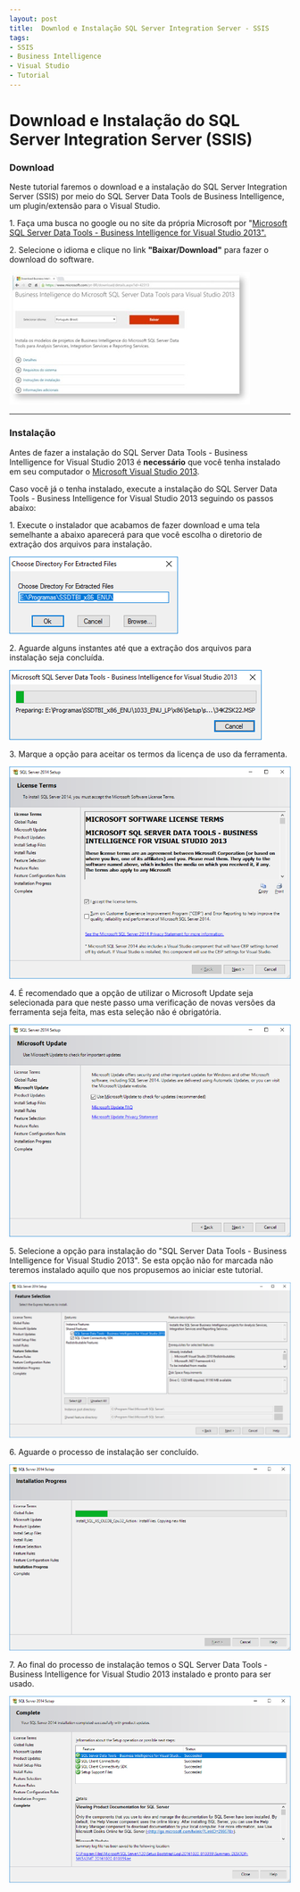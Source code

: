 ```yaml
---
layout: post
title:  Downlod e Instalação SQL Server Integration Server - SSIS
tags:
- SSIS
- Business Intelligence
- Visual Studio
- Tutorial
---
```


<h1 id="heading1">Download e Instalação do SQL Server Integration Server (SSIS)</h1>

<h3 id="heading3">Download</h3>

<p>Neste tutorial faremos o download e a instalação do SQL Server Integration Server (SSIS) por meio do SQL Server Data Tools de Business Intelligence, um plugin/extensão para o Visual Studio.</p>

<p>1. Faça uma busca no google ou no site da própria Microsoft por "<a href="https://www.microsoft.com/en-us/download/details.aspx?id=42313">Microsoft SQL Server Data Tools - Business Intelligence for Visual Studio 2013".</a></p>

<p>2. Selecione o idioma e clique no link <strong>"Baixar/Download"</strong> para fazer o download do software. </p>

<p><img src="https://raw.githubusercontent.com/mateusblopes/mateusblopes.github.io/master/_posts/img/BIVisualStudio1.png" alt="BI Visual Studio - Download SQL Server Data Tools - Business Intelligence for Visual Studio 2013" /></p>

<hr/>

<h3 id="heading3">Instalação</h3>

<p>Antes de fazer a instalação do SQL Server Data Tools - Business Intelligence for Visual Studio 2013 é <strong>necessário</strong> que você tenha instalado em seu computador o <a href="https://www.visualstudio.com/pt-br/downloads/">Microsoft Visual Studio 2013</a>.</p>
<p>Caso você já o tenha instalado, execute a instalação do SQL Server Data Tools - Business Intelligence for Visual Studio 2013 seguindo os passos abaixo:</p>

<p>1. Execute o instalador que acabamos de fazer download e uma tela semelhante a abaixo aparecerá para que você escolha o diretorio de extração dos arquivos para instalação.</p>

<p><img src="https://raw.githubusercontent.com/mateusblopes/mateusblopes.github.io/master/_posts/img/BIVisualStudio2.png" alt="BI Visual Studio - Diretório para Extração Arquivos" /></p>

<p>2. Aguarde alguns instantes até que a extração dos arquivos para instalação seja concluída.</p>

<p><img src="https://raw.githubusercontent.com/mateusblopes/mateusblopes.github.io/master/_posts/img/BIVisualStudio3.png" alt="BI Visual Studio Extração Arquivos" /></p>

<p>3. Marque a opção para aceitar os termos da licença de uso da ferramenta.</p>

<p><img src="https://raw.githubusercontent.com/mateusblopes/mateusblopes.github.io/master/_posts/img/BIVisualStudio4.png" alt="BI Visual Studio - Licença de Uso" /></p>

<p>4. É recomendado que a opção de utilizar o Microsoft Update seja selecionada para que neste passo uma verificação de novas versões da ferramenta seja feita, mas esta seleção não é obrigatória.</p>

<p><img src="https://raw.githubusercontent.com/mateusblopes/mateusblopes.github.io/master/_posts/img/BIVisualStudio5.png" alt="BI Visual Studio - Microsoft Update" /></p>

<p>5. Selecione a opção para instalação do "SQL Server Data Tools - Business Intelligence for Visual Studio 2013". Se esta opção não for marcada não teremos instalado aquilo que nos propusemos ao iniciar este tutorial.</p>

<p><img src="https://raw.githubusercontent.com/mateusblopes/mateusblopes.github.io/master/_posts/img/BIVisualStudio6.png" alt="BI Visual Studio - Instalação" /></p>

<p>6. Aguarde o processo de instalação ser concluído.</p>

<p><img src="https://raw.githubusercontent.com/mateusblopes/mateusblopes.github.io/master/_posts/img/BIVisualStudio7.png" alt="BI Visual Studio - Processo de Instalação" /></p>

<p>7. Ao final do processo de instalação temos o SQL Server Data Tools - Business Intelligence for Visual Studio 2013 instalado e pronto para ser usado.</p>

<p><img src="https://raw.githubusercontent.com/mateusblopes/mateusblopes.github.io/master/_posts/img/BIVisualStudio8.png" alt="BI Visual Studio - Instalação Concluída" /></p>